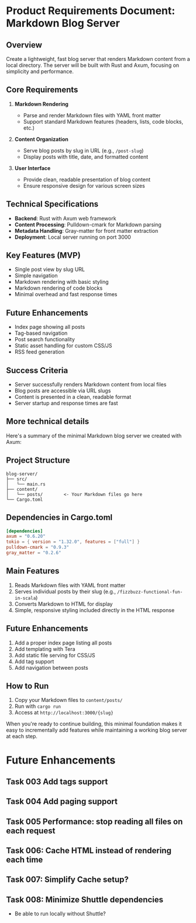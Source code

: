 # Product Requirements Document: Markdown Blog Server

## Overview
Create a lightweight, fast blog server that renders Markdown content from a local directory. The server will be built with Rust and Axum, focusing on simplicity and performance.

## Core Requirements

1. **Markdown Rendering**
   - Parse and render Markdown files with YAML front matter
   - Support standard Markdown features (headers, lists, code blocks, etc.)

2. **Content Organization**
   - Serve blog posts by slug in URL (e.g., `/post-slug`)
   - Display posts with title, date, and formatted content

3. **User Interface**
   - Provide clean, readable presentation of blog content
   - Ensure responsive design for various screen sizes

## Technical Specifications

- **Backend**: Rust with Axum web framework
- **Content Processing**: Pulldown-cmark for Markdown parsing
- **Metadata Handling**: Gray-matter for front matter extraction
- **Deployment**: Local server running on port 3000

## Key Features (MVP)

- Single post view by slug URL
- Simple navigation
- Markdown rendering with basic styling
- Markdown rendering of code blocks
- Minimal overhead and fast response times

## Future Enhancements

- Index page showing all posts
- Tag-based navigation
- Post search functionality
- Static asset handling for custom CSS/JS
- RSS feed generation

## Success Criteria

- Server successfully renders Markdown content from local files
- Blog posts are accessible via URL slugs
- Content is presented in a clean, readable format
- Server startup and response times are fast

## More technical details


Here's a summary of the minimal Markdown blog server we created with Axum:

## Project Structure
```
blog-server/
├── src/
│   └── main.rs
├── content/
│   └── posts/        <- Your Markdown files go here
└── Cargo.toml
```

## Dependencies in Cargo.toml
```toml
[dependencies]
axum = "0.6.20"
tokio = { version = "1.32.0", features = ["full"] }
pulldown-cmark = "0.9.3"
gray_matter = "0.2.6"
```

## Main Features
1. Reads Markdown files with YAML front matter
2. Serves individual posts by their slug (e.g., `/fizzbuzz-functional-fun-in-scala`)
3. Converts Markdown to HTML for display
4. Simple, responsive styling included directly in the HTML response

## Future Enhancements
1. Add a proper index page listing all posts
2. Add templating with Tera
3. Add static file serving for CSS/JS
4. Add tag support
5. Add navigation between posts

## How to Run
1. Copy your Markdown files to `content/posts/`
2. Run with `cargo run`
3. Access at `http://localhost:3000/{slug}`

When you're ready to continue building, this minimal foundation makes it easy to incrementally add features while maintaining a working blog server at each step.

# Future Enhancements

## Task 003 Add tags support

## Task 004 Add paging support

## Task 005 Performance: stop reading all files on each request

## Task 006: Cache HTML instead of rendering each time

## Task 007: Simplify Cache setup?

## Task 008: Minimize Shuttle dependencies

- Be able to run locally without Shuttle?
